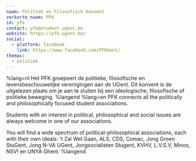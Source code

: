 ```yaml
---
naam: Politiek en Filosofisch Konvent
verkorte_naam: PFK
id: pfk
contact: pfk@student.ugent.be
website: https://pfk.ugent.be/
social:
  - platform: facebook
    link: https://www.facebook.com/PFKGent/
themas:
  - politiek
---
```


%lang=nl 
Het PFK groepeert de politieke, filosofische en levensbeschouwelijke verenigingen aan de UGent. Dit konvent is de uitgelezen plaats om je aan te sluiten bij een ideologische, filosofische of politieke beweging. 
%langend 
%lang=en 
PFK connects all the politically and philosophically focused student associations.

Students with an interest in political, philosophical and social issues are always welcome in one of our associations.

You will find a wide spectrum of political-philosophical associations, each with their own ideals: 't Zal Wel Gaan, ALS, CDS, Comac, Jong Groen StuGent, Jong N-VA UGent, Jongsocialisten Stugent, KVHV, L.V.S.V, Minos, NSV! en UNYA Ghent. 
%langend

